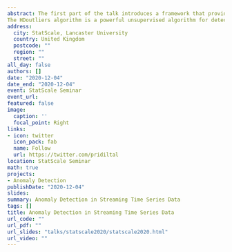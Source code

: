```yaml
---
abstract: The first part of the talk introduces a framework that provides early detection of anomalous series within a large collection of nonstationary streaming time-series data. We define an anomaly as an observation that is very unlikely given the recent distribution of a given system. The proposed framework first calculates a boundary for the system???s typical behaviour using extreme value theory. Then a sliding window is used to test for anomalous series within a newly arrived collection of series. The model uses time series features as inputs, and a density-based comparison to detect any significant changes in the distribution of the features. We show that the proposed algorithm can work well in the presence of noisy nonstationarity data within multiple classes of time series.
The HDoutliers algorithm is a powerful unsupervised algorithm for detecting anomalies in high-dimensional data, with a strong theoretical foundation. However, it suffers from some limitations that significantly hinder its performance level, under certain circumstances. The second part of the talkintroduces an algorithm that addresses these limitations. We define an anomaly as an observation where its k-nearest neighbour distance with the maximum gap is significantly different from what we would expect if the distribution of k-nearest neighbours with the maximum gap is in the maximum domain of attraction of the Gumbel distribution. An approach based on extreme value theory is used for the anomalous threshold calculation. Using various synthetic and real datasets, we demonstrate the wide applicability and usefulness of our algorithms. These frameworks are implemented in the open source R packages oddstream and stray.
address:
  city: StatScale, Lancaster University
  country: United Kingdom
  postcode: ""
  region: ""
  street: ""
all_day: false
authors: []
date: "2020-12-04"
date_end: "2020-12-04"
event: StatScale Seminar
event_url: 
featured: false
image:
  caption: ''
  focal_point: Right
links:
- icon: twitter
  icon_pack: fab
  name: Follow
  url: https://twitter.com/pridiltal
location: StatScale Seminar
math: true
projects:
- Anomaly Detection
publishDate: "2020-12-04"
slides: 
summary: Anomaly Detection in Streaming Time Series Data
tags: []
title: Anomaly Detection in Streaming Time Series Data
url_code: ""
url_pdf: ""
url_slides: "talks/statscale2020/statscale2020.html" 
url_video: ""
---
```



